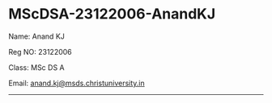 # MScDSA-23122006-AnandKJ

Name: Anand KJ

Reg NO: 23122006

Class: MSc DS A

Email: anand.kj@msds.christuniversity.in

***